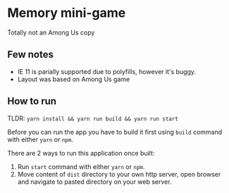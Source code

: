 # Memory mini-game
Totally not an Among Us copy

## Few notes
- IE 11 is parially supported due to polyfills, however it's buggy.
- Layout was based on Among Us game

## How to run
TLDR: `yarn install && yarn run build && yarn run start`

Before you can run the app you have to build it first using `build` command with either `yarn` or `npm`.

There are 2 ways to run this application once built:
1. Run `start` command with either `yarn` or `npm`.
2. Move content of `dist` directory to your own http server, open browser and navigate to pasted directory on your web server.
